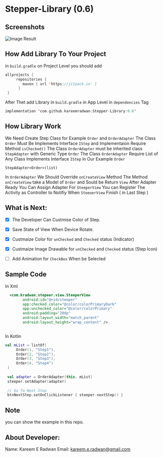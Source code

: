 # Stepper-Library (0.6)

## Screenshots
![Image Result](https://media.giphy.com/media/f6micojJP1dpgwnB3E/giphy.gif)
## How Add Library To Your Project
 in `build.gradle` on Project Level you should add 

``` kotlin
allprojects { 
     repositories { 
        maven { url 'https://jitpack.io' }
      }
 }   
```

 After Thet add Library in `build.gradle` in App Level
 in `dependencies` Tag
 
 ``` kotlin
 implementation 'com.github.kareemradwan:Stepper-Library:0.6'
 ```


## How Library Work
We Need Create Step Class for Example `Order` and `OrderAdapter` 
The Class `Order` Must Be Implements Interface `IStep` and Implementaion Require Method `isChecked()`
The Class `OrderAdapter` must be inherited class `StepAdapter` with Generic Type `Order`
The Class `OrderAdapter` Require List of Any Class Implements Interface `IStep` in Our Example `Order`

`
StepAdapter<Order>(list)
`

In `OrderAdapter` We Should Override `onCreateView` Method 
The Method `onCreateView` take a Model of `Order` and Sould be Return `View`
After Adapter Ready You Can Assign Adapter For `SteeperView` 
You can Register The Activity as Controller to Notifiy When `SteeoerView` Finish ( in Last Step )



## What is Next:
  - [X] The Developer Can Custmise Color of Step. 
  - [X] Save State of View When Device Rotate.
  - [X] Custmaize Color for `unChecked` and `Checked` status (Indicator)
  - [X] Custmaize Image Drawable for `unChecked` and `Checked` status (Step Icon)
  - [ ] Add Animation for `CheckBox` When be Selected


## Sample Code 
In Xml 
```xml
  <com.kradwan.stepeer.view.SteeperView
        android:id="@+id/steeper"
        app:checked_color="@color/colorPrimaryDark"
        app:unchecked_color="@color/colorPrimary"
        android:padding="20dp"
        android:layout_width="match_parent"
        android:layout_height="wrap_content" />
        
```
In Kotlin
```kotlin
val mList = listOf(
     Order(1, "Step1"),
     Order(2, "Step2"),
     Order(3, "Step3"),
     Order(4, "Step4")
 )
 
 val adapter = OrderAdapter(this, mList)
 steeper.setAdapter(adapter)
 
 // Go To Next Step
 btnNextStep.setOnClickListener { steeper.nextStep() }
```

## Note
you can show the example in this repo.

## About Developer:
Name: Kareem E Radwan
Email: kareem.e.radwan@gmail.com

